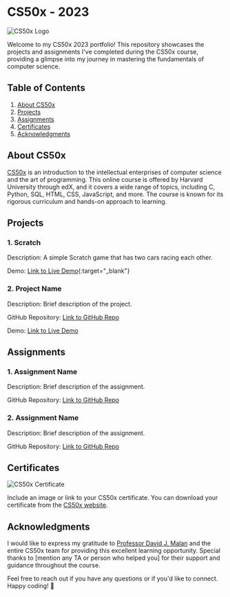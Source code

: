 # CS50x - 2023

![CS50x Logo](https://o.remove.bg/downloads/6a7035d4-97d3-4e19-9cc4-ca81ee530698/download-removebg-preview.png)

Welcome to my CS50x 2023 portfolio! This repository showcases the projects and assignments I've completed during the CS50x course, providing a glimpse into my journey in mastering the fundamentals of computer science.

## Table of Contents

1. [About CS50x](#about-cs50x)
2. [Projects](#projects)
3. [Assignments](#assignments)
4. [Certificates](#certificates)
5. [Acknowledgments](#acknowledgments)

## About CS50x

[CS50x](https://cs50.harvard.edu/x/2023/) is an introduction to the intellectual enterprises of computer science and the art of programming. This online course is offered by Harvard University through edX, and it covers a wide range of topics, including C, Python, SQL, HTML, CSS, JavaScript, and more. The course is known for its rigorous curriculum and hands-on approach to learning.

## Projects

### 1. Scratch

Description: A simple Scratch game that has two cars racing each other.

Demo: [Link to Live Demo](https://scratch.mit.edu/projects/462976507){:target="_blank"}

### 2. Project Name

Description: Brief description of the project.

GitHub Repository: [Link to GitHub Repo](https://github.com/your-username/project-repo)

Demo: [Link to Live Demo](https://your-demo-link.com)

## Assignments

### 1. Assignment Name

Description: Brief description of the assignment.

GitHub Repository: [Link to GitHub Repo](https://github.com/your-username/assignment-repo)

### 2. Assignment Name

Description: Brief description of the assignment.

GitHub Repository: [Link to GitHub Repo](https://github.com/your-username/assignment-repo)


## Certificates

![CS50x Certificate](cs50x_certificate.jpg)

Include an image or link to your CS50x certificate. You can download your certificate from the [CS50x website](https://cs50.harvard.edu/x/2023/certificates/your-username).

## Acknowledgments

I would like to express my gratitude to [Professor David J. Malan](https://cs.harvard.edu/malan/) and the entire CS50x team for providing this excellent learning opportunity. Special thanks to [mention any TA or person who helped you] for their support and guidance throughout the course.

Feel free to reach out if you have any questions or if you'd like to connect. Happy coding! 🚀
